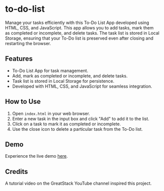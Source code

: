 # to-do-list

Manage your tasks efficiently with this To-Do List App developed using HTML, CSS, and JavaScript. This app allows you to add tasks, mark them as completed or incomplete, and delete tasks. The task list is stored in Local Storage, ensuring that your To-Do list is preserved even after closing and restarting the browser.

## Features

- To-Do List App for task management.
- Add, mark as completed or incomplete, and delete tasks.
- Task list is stored in Local Storage for persistence.
- Developed with HTML, CSS, and JavaScript for seamless integration.

## How to Use

1. Open `index.html` in your web browser.
2. Enter a new task in the input box and click "Add" to add it to the list.
3. Click on a task to mark it as completed or incomplete.
4. Use the close icon to delete a particular task from the To-Do list.

## Demo

Experience the live demo [here](https://chamindud.github.io/to-do-list/).

## Credits

A tutorial video on the GreatStack YouTube channel inspired this project.
